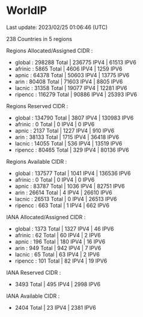 # WorldIP

Last update: 2023/02/25 01:06:46 (UTC)

238 Countries in 5 regions

Regions Allocated/Assigned CIDR :

- global : 298288 Total | 236775 IPV4 | 61513 IPV6
- afrinic : 5865 Total | 4606 IPV4 | 1259 IPV6
- apnic : 64378 Total | 50603 IPV4 | 13775 IPV6
- arin : 80408 Total | 71603 IPV4 | 8805 IPV6
- lacnic : 31358 Total | 19077 IPV4 | 12281 IPV6
- ripencc : 116279 Total | 90886 IPV4 | 25393 IPV6

Regions Reserved CIDR :

- global : 134790 Total | 3807 IPV4 | 130983 IPV6
- afrinic : 0 Total | 0 IPV4 | 0 IPV6
- apnic : 2137 Total | 1227 IPV4 | 910 IPV6
- arin : 38133 Total | 1715 IPV4 | 36418 IPV6
- lacnic : 14055 Total | 536 IPV4 | 13519 IPV6
- ripencc : 80465 Total | 329 IPV4 | 80136 IPV6

Regions Available CIDR :

- global : 137577 Total | 1041 IPV4 | 136536 IPV6
- afrinic : 0 Total | 0 IPV4 | 0 IPV6
- apnic : 83787 Total | 1036 IPV4 | 82751 IPV6
- arin : 26614 Total | 4 IPV4 | 26610 IPV6
- lacnic : 26513 Total | 0 IPV4 | 26513 IPV6
- ripencc : 663 Total | 1 IPV4 | 662 IPV6

IANA Allocated/Assigned CIDR :

- global : 1373 Total | 1327 IPV4 | 46 IPV6
- afrinic : 62 Total | 60 IPV4 | 2 IPV6
- apnic : 196 Total | 180 IPV4 | 16 IPV6
- arin : 949 Total | 942 IPV4 | 7 IPV6
- lacnic : 65 Total | 63 IPV4 | 2 IPV6
- ripencc : 101 Total | 82 IPV4 | 19 IPV6

IANA Reserved CIDR :

- 3493 Total | 495 IPV4 | 2998 IPV6

IANA Available CIDR :

- 2404 Total | 23 IPV4 | 2381 IPV6
